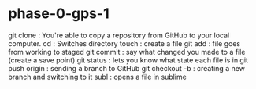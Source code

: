 # phase-0-gps-1

git clone : You're able to copy a repository from GitHub to your local computer.
cd : Switches directory
touch : create a file
git add : file goes from working to staged
git commit : say what changed you made to a file (create a save point)
git status : lets you know what state each file is in
git push origin : sending a branch to GitHub
git checkout -b : creating a new branch and switching to it
subl : opens a file in sublime
